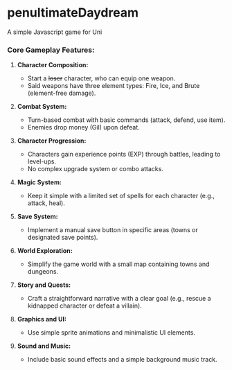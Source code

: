 # penultimateDaydream
A simple Javascript game for Uni


### Core Gameplay Features:

1. **Character Composition:**
   - Start a ~~loser~~ character, who can equip one weapon.
   - Said weapons have three element types: Fire, Ice, and Brute (element-free damage).

2. **Combat System:**
   - Turn-based combat with basic commands (attack, defend, use item).
   - Enemies drop money (Gil) upon defeat.

3. **Character Progression:**
   - Characters gain experience points (EXP) through battles, leading to level-ups.
   - No complex upgrade system or combo attacks.

4. **Magic System:**
   - Keep it simple with a limited set of spells for each character (e.g., attack, heal).

5. **Save System:**
   - Implement a manual save button in specific areas (towns or designated save points).

6. **World Exploration:**
   - Simplify the game world with a small map containing towns and dungeons.

7. **Story and Quests:**
   - Craft a straightforward narrative with a clear goal (e.g., rescue a kidnapped character or defeat a villain).

8. **Graphics and UI:**
   - Use simple sprite animations and minimalistic UI elements.

9. **Sound and Music:**
   - Include basic sound effects and a simple background music track.
